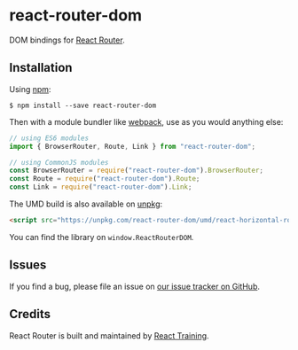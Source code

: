 # react-router-dom

DOM bindings for [React Router](https://reacttraining.com/react-router).

## Installation

Using [npm](https://www.npmjs.com/):

    $ npm install --save react-router-dom

Then with a module bundler like [webpack](https://webpack.github.io/), use as you would anything else:

```js
// using ES6 modules
import { BrowserRouter, Route, Link } from "react-router-dom";

// using CommonJS modules
const BrowserRouter = require("react-router-dom").BrowserRouter;
const Route = require("react-router-dom").Route;
const Link = require("react-router-dom").Link;
```

The UMD build is also available on [unpkg](https://unpkg.com):

```html
<script src="https://unpkg.com/react-router-dom/umd/react-horizontal-router-dom.min.js"></script>
```

You can find the library on `window.ReactRouterDOM`.

## Issues

If you find a bug, please file an issue on [our issue tracker on GitHub](https://github.com/ReactTraining/react-router/issues).

## Credits

React Router is built and maintained by [React Training](https://reacttraining.com).
